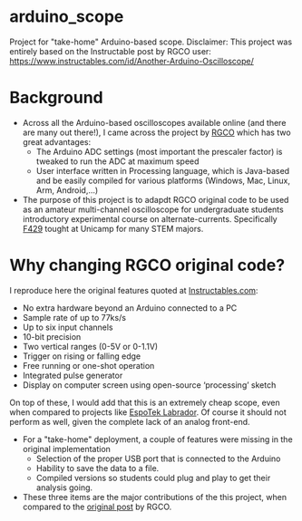 # arduino_scope
Project for "take-home" Arduino-based scope.
Disclaimer: This project was entirely based on the Instructable post by RGCO user: https://www.instructables.com/id/Another-Arduino-Oscilloscope/

# Background
* Across all the Arduino-based oscilloscopes available online (and there are many out there!), I came across the project by [RGCO](https://www.instructables.com/id/Another-Arduino-Oscilloscope/) which has two great advantages: 
  * The Arduino ADC settings (most important the prescaler factor) is tweaked to run the ADC at maximum speed
  * User interface written in Processing language, which is Java-based and be easily compiled for various platforms (Windows, Mac, Linux, Arm, Android,...)
* The purpose of this project is to adapdt RGCO original code to be used as an amateur multi-channel oscilloscope for undergraduate students introductory experimental course on alternate-currents. Specifically [F429](https://www.dac.unicamp.br/sistemas/catalogos/grad/catalogo2020/coordenadorias/0029/0029.html#F%20429) tought at Unicamp for many STEM majors.
# Why changing RGCO  original code? 
I reproduce here the original features quoted at [Instructables.com]( https://www.instructables.com/id/Another-Arduino-Oscilloscope/):
  * No extra hardware beyond an Arduino connected to a PC
  * Sample rate of up to 77ks/s
  * Up to six input channels
  * 10-bit precision
  * Two vertical ranges (0-5V or 0-1.1V)
  * Trigger on rising or falling edge
  * Free running or one-shot operation
  * Integrated pulse generator
  * Display on computer screen using open-source ‘processing’ sketch
  
On top of these, I would add that this is an extremely cheap scope, even when compared to projects like [EspoTek Labrador](https://github.com/EspoTek/Labrador). Of course it should not perform as well, given the complete lack of an analog front-end.
* For a "take-home" deployment, a couple of features were missing in the original implementation
  * Selection of the proper USB port that is connected to the Arduino
  * Hability to save the data to a file.
  * Compiled versions so students could plug and play to get their analysis going.
* These three items are the major contributions of the this project, when compared to the [original post](https://www.instructables.com/id/Another-Arduino-Oscilloscope/) by RGCO.

  

